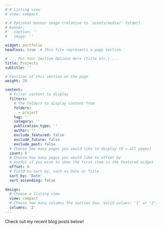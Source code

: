 ```yaml
---
# # Listing view
# view: compact

# # Optional banner image (relative to `assets/media/` folder).
# banner:
#   caption: ''
#   image: ''

widget: portfolio
headless: true  # This file represents a page section.

# ... Put Your Section Options Here (title etc.) ...
title: Projects
subtitle: ''

# Position of this section on the page
weight: 20

content:
  # Filter content to display
  filters:
    # The folders to display content from
    folders:
      - project
    tag: ''
    category: ''
    publication_type: ''
    author: ''
    exclude_featured: false
    exclude_future: false
    exclude_past: false
  # Choose how many pages you would like to display (0 = all pages)
  count: 0
  # Choose how many pages you would like to offset by
  # Useful if you wish to show the first item in the Featured widget
  offset: 0
  # Field to sort by, such as Date or Title
  sort_by: 'Date'
  sort_ascending: false
  
design:
  # Choose a listing view
  view: compact
  # Choose how many columns the section has. Valid values: '1' or '2'.
  columns: '2'
---
```


Check out my recent blog posts below!
